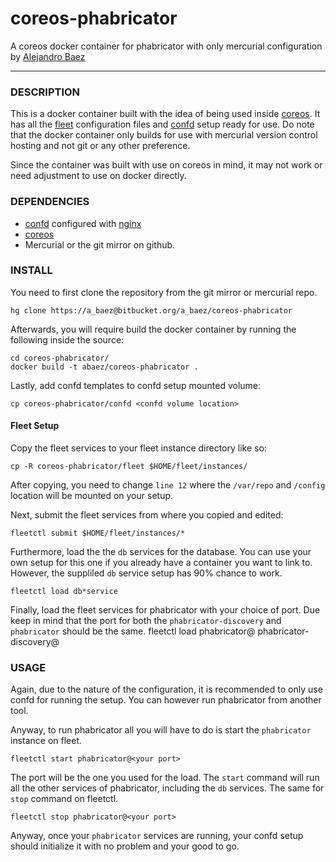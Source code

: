 # coreos-phabricator
A coreos docker container for phabricator with only mercurial configuration by
[Alejandro Baez](https://twitter.com/a_baez)

---

### DESCRIPTION
This is a docker container built with the idea of being used inside [coreos](https://coreos.com/).
It has all the [fleet](https://github.com/coreos/fleet) configuration files and
[confd](http://www.confd.io/) setup ready for use. Do note that the docker
container only builds for use with mercurial version control hosting and not
git or any other preference.

Since the container was built with use on coreos in mind, it may not work or
need adjustment to use on docker directly.

### DEPENDENCIES

*   [confd](http://www.confd.io/) configured with [nginx](http://nginx.org/)
*   [coreos](https://coreos.com/)
*   Mercurial or the git mirror on github.

### INSTALL
You need to first clone the repository from the git mirror or mercurial repo.

    hg clone https://a_baez@bitbucket.org/a_baez/coreos-phabricator
Afterwards, you will require build the docker container by running the
following inside the source:

    cd coreos-phabricator/
    docker build -t abaez/coreos-phabricator .

Lastly, add confd templates to confd setup mounted volume:

    cp coreos-phabricator/confd <confd volume location>

#### Fleet Setup
Copy the fleet services to your fleet instance directory like so:

    cp -R coreos-phabricator/fleet $HOME/fleet/instances/
After copying, you need to change `line 12` where the `/var/repo` and `/config`
location will be mounted on your setup.

Next, submit the fleet services from where you copied and edited:

    fleetctl submit $HOME/fleet/instances/*
Furthermore, load the the `db` services for the database. You can use your own
setup for this one if you already have a container you want to link to.
However, the suppliled `db` service setup has 90% chance to work.

    fleetctl load db*service
Finally, load the fleet services for phabricator with your choice of port. Due
keep in mind that the port for both the `phabricator-discovery` and
`phabricator` should be the same.
    fleetctl load phabricator@<your port> phabricator-discovery@<your port>

### USAGE
Again, due to the nature of the configuration, it is recommended to only use
confd for running the setup. You can however run phabricator from another tool.

Anyway, to run phabricator all you will have to do is start the `phabricator`
instance on fleet.

    fleetctl start phabricator@<your port>
The port will be the one you used for the load. The `start` command will run
all the other services of phabricator, including the `db` services. The same
for `stop` command on fleetctl.

    fleetctl stop phabricator@<your port>
Anyway, once your `phabricator` services are running, your confd setup should
initialize it with no problem and your good to go.
